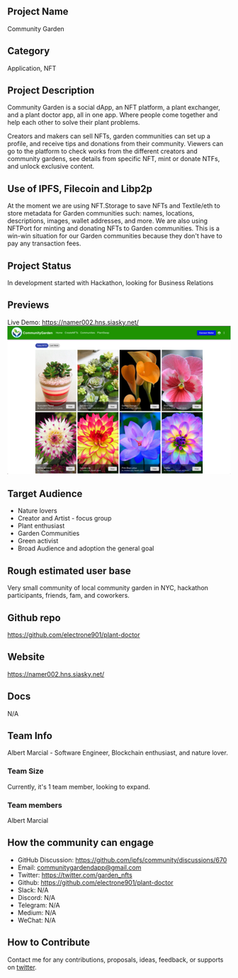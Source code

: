 ## Project Name

Community Garden

## Category

Application, NFT

## Project Description

Community Garden is a social dApp, an NFT platform, a plant exchanger, and a plant doctor app, all in one app. Where people come together and help each other to solve their plant problems.

Creators and makers can sell NFTs, garden communities can set up a profile, and receive tips and donations from their community. Viewers can go to the platform to check works from the different creators and community gardens, see details from specific NFT, mint or donate NTFs, and unlock exclusive content.

## Use of IPFS, Filecoin and Libp2p

At the moment we are using NFT.Storage to save NFTs and Textile/eth to store metadata for Garden communities such: names, locations, descriptions, images, wallet addresses, and more. We are also using NFTPort for minting and donating NFTs to Garden communities. This is a win-win situation for our Garden communities because they don't have to pay any transaction fees.

## Project Status

In development started with Hackathon, looking for Business Relations

## Previews

Live Demo: https://namer002.hns.siasky.net/
![image](https://raw.githubusercontent.com/electrone901/plant-doctor/main/src/images/cover_.png)

## Target Audience

- Nature lovers
- Creator and Artist - focus group
- Plant enthusiast
- Garden Communities
- Green activist
- Broad Audience and adoption the general goal

## Rough estimated user base

Very small community of local community garden in NYC,
hackathon participants, friends, fam, and coworkers.

## Github repo

https://github.com/electrone901/plant-doctor

## Website

https://namer002.hns.siasky.net/

## Docs

N/A

## Team Info

Albert Marcial - Software Engineer, Blockchain enthusiast, and nature lover.

### Team Size

Currently, it's 1 team member, looking to expand.

### Team members

Albert Marcial

## How the community can engage

- GitHub Discussion: https://github.com/ipfs/community/discussions/670
- Email: communitygardendapp@gmail.com
- Twitter: https://twitter.com/garden_nfts
- Github: https://github.com/electrone901/plant-doctor
- Slack: N/A
- Discord: N/A
- Telegram: N/A
- Medium: N/A
- WeChat: N/A

## How to Contribute

Contact me for any contributions, proposals, ideas, feedback, or supports on [twitter](https://twitter.com/garden_nfts).
